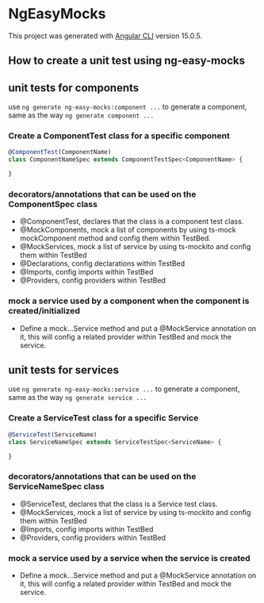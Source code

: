 # NgEasyMocks

This project was generated with [Angular CLI](https://github.com/angular/angular-cli) version 15.0.5.

## How to create a unit test using ng-easy-mocks

## unit tests for components

use `ng generate ng-easy-mocks:component ...` to generate a component, same as the way `ng generate component ...`

### Create a ComponentTest class for a specific component

```Javascript
@ComponentTest(ComponentName)
class ComponentNameSpec extends ComponentTestSpec<ComponentName> {

}
```

### decorators/annotations that can be used on the ComponentSpec class

- @ComponentTest, declares that the class is a component test class.
- @MockComponents, mock a list of components by using ts-mock mockComponent method and config them within TestBed.
- @MockServices, mock a list of service by using ts-mockito and config them within TestBed
- @Declarations, config declarations within TestBed
- @Imports, config imports within TestBed
- @Providers, config providers within TestBed

### mock a service used by a component when the component is created/initialized

- Define a mock...Service method and put a @MockService annotation on it, this will config a related provider within TestBed and mock the service.

## unit tests for services

use `ng generate ng-easy-mocks:service ...` to generate a component, same as the way `ng generate service ...`

### Create a ServiceTest class for a specific Service

```Javascript
@ServiceTest(ServiceName)
class ServiceNameSpec extends ServiceTestSpec<ServiceName> {

}
```

### decorators/annotations that can be used on the ServiceNameSpec class

- @ServiceTest, declares that the class is a Service test class.
- @MockServices, mock a list of service by using ts-mockito and config them within TestBed
- @Imports, config imports within TestBed
- @Providers, config providers within TestBed

### mock a service used by a service when the service is created

- Define a mock...Service method and put a @MockService annotation on it, this will config a related provider within TestBed and mock the service.
